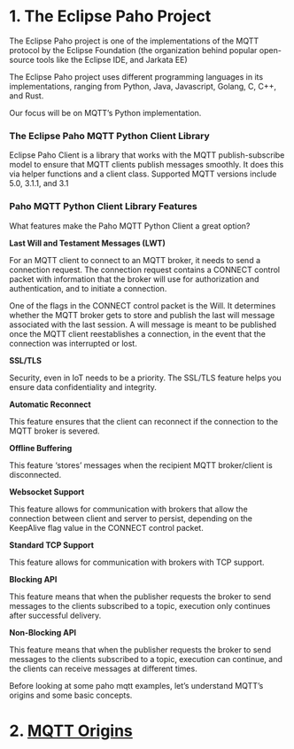 # 1. The Eclipse Paho Project

The Eclipse Paho project is one of the implementations of the MQTT protocol by the Eclipse Foundation (the organization behind popular open-source tools like the Eclipse IDE, and Jarkata EE)

The Eclipse Paho project uses different programming languages in its implementations, ranging from Python, Java, Javascript, Golang, C, C++, and Rust.

Our focus will be on MQTT’s Python implementation.

### The Eclipse Paho MQTT Python Client Library

Eclipse Paho Client is a library that works with the MQTT publish-subscribe model to ensure that MQTT clients publish messages smoothly. It does this via helper functions and a client class. Supported MQTT versions include 5.0, 3.1.1, and 3.1

### Paho MQTT Python Client Library Features

What features make the Paho MQTT Python Client a great option?

**Last Will and Testament Messages (LWT)**

For an MQTT client to connect to an MQTT broker, it needs to send a connection request. The connection request contains a CONNECT control packet with information that the broker will use for authorization and authentication, and to initiate a connection.

One of the flags in the CONNECT control packet is the Will. It determines whether the MQTT broker gets to store and publish the last will message associated with the last session. A will message is meant to be published once the MQTT client reestablishes a connection, in the event that the connection was interrupted or lost. 

**SSL/TLS**

Security, even in IoT needs to be a priority. The SSL/TLS feature helps you ensure data confidentiality and integrity. 

**Automatic Reconnect**

This feature ensures that the client can reconnect if the connection to the MQTT broker is severed.

**Offline Buffering**

This feature ‘stores’ messages when the recipient MQTT broker/client is disconnected.

**Websocket Support**

This feature allows for communication with brokers that allow the connection between client and server to persist, depending on the KeepAlive flag value in the CONNECT control packet.

**Standard TCP Support**

This feature allows for communication with brokers with TCP support.

**Blocking API**

This feature means that when the publisher requests the broker to send messages to the clients subscribed to a topic, execution only continues after successful delivery.

**Non-Blocking API**

This feature means that when the publisher requests the broker to send messages to the clients subscribed to a topic, execution can continue, and the clients can receive messages at different times.

Before looking at some paho mqtt examples, let’s understand MQTT’s origins and some basic concepts.

# 2. [MQTT Origins](/Eclipse_Paho/02_mqtt_origins.md)

